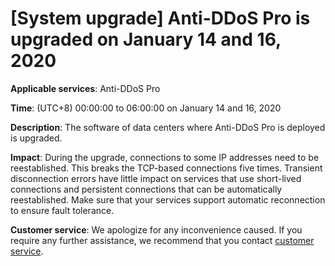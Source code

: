 # \[System upgrade\] Anti-DDoS Pro is upgraded on January 14 and 16, 2020

**Applicable services**: Anti-DDoS Pro

**Time**: \(UTC+8\) 00:00:00 to 06:00:00 on January 14 and 16, 2020

**Description**: The software of data centers where Anti-DDoS Pro is deployed is upgraded.

**Impact**: During the upgrade, connections to some IP addresses need to be reestablished. This breaks the TCP-based connections five times. Transient disconnection errors have little impact on services that use short-lived connections and persistent connections that can be automatically reestablished. Make sure that your services support automatic reconnection to ensure fault tolerance.

**Customer service**: We apologize for any inconvenience caused. If you require any further assistance, we recommend that you contact [customer service](https://www.aliyun.com/contact?from=announcement).

